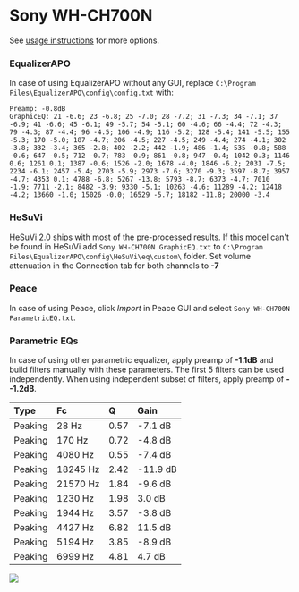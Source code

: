 # Sony WH-CH700N
See [usage instructions](https://github.com/jaakkopasanen/AutoEq#usage) for more options.

### EqualizerAPO
In case of using EqualizerAPO without any GUI, replace `C:\Program Files\EqualizerAPO\config\config.txt`
with:
```
Preamp: -0.8dB
GraphicEQ: 21 -6.6; 23 -6.8; 25 -7.0; 28 -7.2; 31 -7.3; 34 -7.1; 37 -6.9; 41 -6.6; 45 -6.1; 49 -5.7; 54 -5.1; 60 -4.6; 66 -4.4; 72 -4.3; 79 -4.3; 87 -4.4; 96 -4.5; 106 -4.9; 116 -5.2; 128 -5.4; 141 -5.5; 155 -5.3; 170 -5.0; 187 -4.7; 206 -4.5; 227 -4.5; 249 -4.4; 274 -4.1; 302 -3.8; 332 -3.4; 365 -2.8; 402 -2.2; 442 -1.9; 486 -1.4; 535 -0.8; 588 -0.6; 647 -0.5; 712 -0.7; 783 -0.9; 861 -0.8; 947 -0.4; 1042 0.3; 1146 0.6; 1261 0.1; 1387 -0.6; 1526 -2.0; 1678 -4.0; 1846 -6.2; 2031 -7.5; 2234 -6.1; 2457 -5.4; 2703 -5.9; 2973 -7.6; 3270 -9.3; 3597 -8.7; 3957 -4.7; 4353 0.1; 4788 -6.8; 5267 -13.8; 5793 -8.7; 6373 -4.7; 7010 -1.9; 7711 -2.1; 8482 -3.9; 9330 -5.1; 10263 -4.6; 11289 -4.2; 12418 -4.2; 13660 -1.0; 15026 -0.0; 16529 -5.7; 18182 -11.8; 20000 -3.4
```

### HeSuVi
HeSuVi 2.0 ships with most of the pre-processed results. If this model can't be found in HeSuVi add
`Sony WH-CH700N GraphicEQ.txt` to `C:\Program Files\EqualizerAPO\config\HeSuVi\eq\custom\` folder.
Set volume attenuation in the Connection tab for both channels to **-7**

### Peace
In case of using Peace, click *Import* in Peace GUI and select `Sony WH-CH700N ParametricEQ.txt`.

### Parametric EQs
In case of using other parametric equalizer, apply preamp of **-1.1dB** and build filters manually
with these parameters. The first 5 filters can be used independently.
When using independent subset of filters, apply preamp of **--1.2dB**.

| Type    | Fc       |    Q | Gain     |
|:--------|:---------|:-----|:---------|
| Peaking | 28 Hz    | 0.57 | -7.1 dB  |
| Peaking | 170 Hz   | 0.72 | -4.8 dB  |
| Peaking | 4080 Hz  | 0.55 | -7.4 dB  |
| Peaking | 18245 Hz | 2.42 | -11.9 dB |
| Peaking | 21570 Hz | 1.84 | -9.6 dB  |
| Peaking | 1230 Hz  | 1.98 | 3.0 dB   |
| Peaking | 1944 Hz  | 3.57 | -3.8 dB  |
| Peaking | 4427 Hz  | 6.82 | 11.5 dB  |
| Peaking | 5194 Hz  | 3.85 | -8.9 dB  |
| Peaking | 6999 Hz  | 4.81 | 4.7 dB   |

![](https://raw.githubusercontent.com/jaakkopasanen/AutoEq/master/results/rtings/avg/Sony%20WH-CH700N/Sony%20WH-CH700N.png)